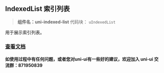 ## IndexedList 索引列表

> **组件名：uni-indexed-list**
> 代码块： `uIndexedList`


用于展示索引列表。

### [查看文档](https://uniapp.dcloud.io/component/uniui/uni-indexed-list)

#### 如使用过程中有任何问题，或者您对uni-ui有一些好的建议，欢迎加入 uni-ui 交流群：871950839 
